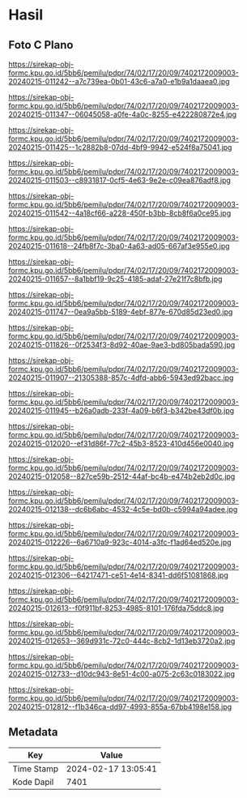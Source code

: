 # Hasil

## Foto C Plano

https://sirekap-obj-formc.kpu.go.id/5bb6/pemilu/pdpr/74/02/17/20/09/7402172009003-20240215-011242--a7c739ea-0b01-43c6-a7a0-e1b9a1daaea0.jpg

https://sirekap-obj-formc.kpu.go.id/5bb6/pemilu/pdpr/74/02/17/20/09/7402172009003-20240215-011347--06045058-a0fe-4a0c-8255-e422280872e4.jpg

https://sirekap-obj-formc.kpu.go.id/5bb6/pemilu/pdpr/74/02/17/20/09/7402172009003-20240215-011425--1c2882b8-07dd-4bf9-9942-e524f8a75041.jpg

https://sirekap-obj-formc.kpu.go.id/5bb6/pemilu/pdpr/74/02/17/20/09/7402172009003-20240215-011503--c8931817-0cf5-4e63-9e2e-c09ea876adf8.jpg

https://sirekap-obj-formc.kpu.go.id/5bb6/pemilu/pdpr/74/02/17/20/09/7402172009003-20240215-011542--4a18cf66-a228-450f-b3bb-8cb8f6a0ce95.jpg

https://sirekap-obj-formc.kpu.go.id/5bb6/pemilu/pdpr/74/02/17/20/09/7402172009003-20240215-011618--24fb8f7c-3ba0-4a63-ad05-667af3e955e0.jpg

https://sirekap-obj-formc.kpu.go.id/5bb6/pemilu/pdpr/74/02/17/20/09/7402172009003-20240215-011657--8a1bbf19-9c25-4185-adaf-27e21f7c8bfb.jpg

https://sirekap-obj-formc.kpu.go.id/5bb6/pemilu/pdpr/74/02/17/20/09/7402172009003-20240215-011747--0ea9a5bb-5189-4ebf-877e-670d85d23ed0.jpg

https://sirekap-obj-formc.kpu.go.id/5bb6/pemilu/pdpr/74/02/17/20/09/7402172009003-20240215-011826--0f2534f3-8d92-40ae-9ae3-bd805bada590.jpg

https://sirekap-obj-formc.kpu.go.id/5bb6/pemilu/pdpr/74/02/17/20/09/7402172009003-20240215-011907--21305388-857c-4dfd-abb6-5943ed92bacc.jpg

https://sirekap-obj-formc.kpu.go.id/5bb6/pemilu/pdpr/74/02/17/20/09/7402172009003-20240215-011945--b26a0adb-233f-4a09-b6f3-b342be43df0b.jpg

https://sirekap-obj-formc.kpu.go.id/5bb6/pemilu/pdpr/74/02/17/20/09/7402172009003-20240215-012020--ef31d86f-77c2-45b3-8523-410d456e0040.jpg

https://sirekap-obj-formc.kpu.go.id/5bb6/pemilu/pdpr/74/02/17/20/09/7402172009003-20240215-012058--827ce59b-2512-44af-bc4b-e474b2eb2d0c.jpg

https://sirekap-obj-formc.kpu.go.id/5bb6/pemilu/pdpr/74/02/17/20/09/7402172009003-20240215-012138--dc6b6abc-4532-4c5e-bd0b-c5994a94adee.jpg

https://sirekap-obj-formc.kpu.go.id/5bb6/pemilu/pdpr/74/02/17/20/09/7402172009003-20240215-012226--6a6710a9-923c-4014-a3fc-f1ad64ed520e.jpg

https://sirekap-obj-formc.kpu.go.id/5bb6/pemilu/pdpr/74/02/17/20/09/7402172009003-20240215-012306--64217471-ce51-4e14-8341-dd6f51081868.jpg

https://sirekap-obj-formc.kpu.go.id/5bb6/pemilu/pdpr/74/02/17/20/09/7402172009003-20240215-012613--f0f911bf-8253-4985-8101-176fda75ddc8.jpg

https://sirekap-obj-formc.kpu.go.id/5bb6/pemilu/pdpr/74/02/17/20/09/7402172009003-20240215-012653--369d931c-72c0-444c-8cb2-1d13eb3720a2.jpg

https://sirekap-obj-formc.kpu.go.id/5bb6/pemilu/pdpr/74/02/17/20/09/7402172009003-20240215-012733--d10dc943-8e51-4c00-a075-2c63c0183022.jpg

https://sirekap-obj-formc.kpu.go.id/5bb6/pemilu/pdpr/74/02/17/20/09/7402172009003-20240215-012812--f1b346ca-dd97-4993-855a-67bb4198e158.jpg


## Metadata

| Key        | Value               |
| ---------- | ------------------- |
| Time Stamp | 2024-02-17 13:05:41 |
| Kode Dapil | 7401                |



